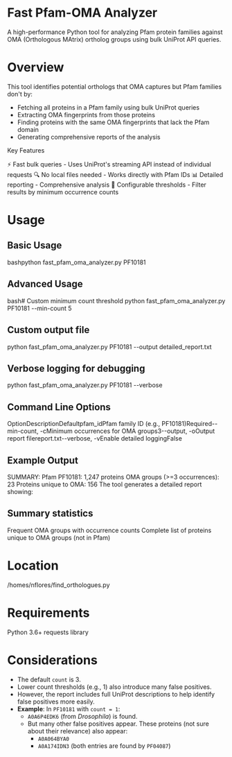 # Fast Pfam-OMA Analyzer
A high-performance Python tool for analyzing Pfam protein families against OMA (Orthologous MAtrix) ortholog groups using bulk UniProt API queries.
# Overview
This tool identifies potential orthologs that OMA captures but Pfam families don't by:

- Fetching all proteins in a Pfam family using bulk UniProt queries
- Extracting OMA fingerprints from those proteins
- Finding proteins with the same OMA fingerprints that lack the Pfam domain
- Generating comprehensive reports of the analysis

Key Features

⚡ Fast bulk queries - Uses UniProt's streaming API instead of individual requests
🔍 No local files needed - Works directly with Pfam IDs
📊 Detailed reporting - Comprehensive analysis 
🎯 Configurable thresholds - Filter results by minimum occurrence counts

# Usage
## Basic Usage
bashpython fast_pfam_oma_analyzer.py PF10181
## Advanced Usage
bash# Custom minimum count threshold
python fast_pfam_oma_analyzer.py PF10181 --min-count 5

## Custom output file
python fast_pfam_oma_analyzer.py PF10181 --output detailed_report.txt

## Verbose logging for debugging
python fast_pfam_oma_analyzer.py PF10181 --verbose

## Command Line Options
OptionDescriptionDefaultpfam_idPfam family ID (e.g., PF10181)Required--min-count, -cMinimum occurrences for OMA groups3--output, -oOutput report filereport.txt--verbose, -vEnable detailed loggingFalse

## Example Output
SUMMARY:
Pfam PF10181: 1,247 proteins
OMA groups (>=3 occurrences): 23
Proteins unique to OMA: 156
The tool generates a detailed report showing:

## Summary statistics
Frequent OMA groups with occurrence counts
Complete list of proteins unique to OMA groups (not in Pfam)

# Location 
/homes/nflores/find_orthologues.py

# Requirements

Python 3.6+
requests library

# Considerations

- The default `count` is 3.
- Lower count thresholds (e.g., 1) also introduce many false positives.
- However, the report includes full UniProt descriptions to help identify false positives more easily.
- **Example**: In `PF10181` with `count = 1`:
  - `A0A6P4EDK6` (from *Drosophila*) is found.
  - But many other false positives appear. These proteins (not sure about their relevance) also appear:
    - `A0A064BYA0`
    - `A0A174IDN3` (both entries are found by `PF04087`)


 
